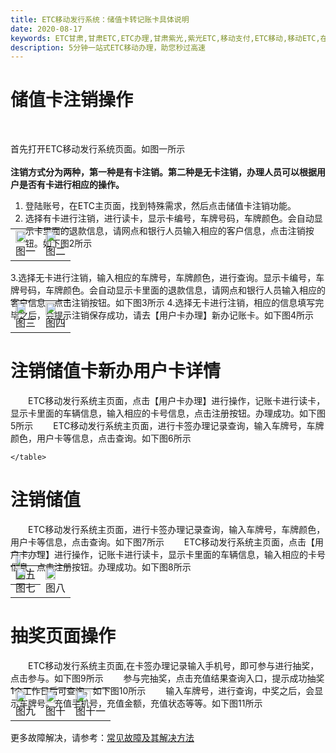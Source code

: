 ```yaml
---
title: ETC移动发行系统：储值卡转记账卡具体说明
date: 2020-08-17
keywords: ETC甘肃,甘肃ETC,ETC办理,甘肃紫光,紫光ETC,移动支付,ETC移动,移动ETC,在线充值,ETC办理,卡片办理,OBU办理,OBU激活,ETC手持终端,甘肃ETC办理,甘肃ETC发行,移动发行终端,ETC移动发行系统
description: 5分钟一站式ETC移动办理，助您秒过高速
---
```


# 储值卡注销操作
&emsp;&emsp;<div style="f ++6.ont-weight:bold;">首先打开ETC移动发行系统页面。如图一所示</div>
&emsp;&emsp;<div style="font-weight:bold;">注销方式分为两种，第一种是有卡注销。第二种是无卡注销，办理人员可以根据用户是否有卡进行相应的操作。</div>
1. 登陆账号，在ETC主页面，找到特殊需求，然后点击储值卡注销功能。
2. 选择有卡进行注销，进行读卡，显示卡编号，车牌号码，车牌颜色。会自动显示卡里面的退款信息，请网点和银行人员输入相应的客户信息，点击注销按钮。如下图2所示

<table style="margin-top: -47px;">
  <td><img src="/pub-images/zhuyemian.png"  width="70%" /><div style="text-align:center;">图一</div></td>
  <td><img src="/pub-images/youkazhuxiao.png"  width="70%" /><div style="text-align:center;">图二</div></td>
 </table> 
 
3.选择无卡进行注销，输入相应的车牌号，车牌颜色，进行查询。显示卡编号，车牌号码，车牌颜色。会自动显示卡里面的退款信息，请网点和银行人员输入相应的客户信息，点击注销按钮。如下图3所示
4.选择无卡进行注销，相应的信息填写完毕之后，会提示注销保存成功，请去【用户卡办理】新办记账卡。如下图4所示

   <table style="margin-top: -47px;">
     <td><img src="/pub-images/wukazhuxiao.png"  width="70%" /><div style="text-align:center;">图三</div></td>
     <td><img src="/pub-images/xinbanyonghuka.png"  width="70%" /><div style="text-align:center;">图四</div></td>
    </table> 
   
# 注销储值卡新办用户卡详情
&emsp;&emsp;ETC移动发行系统主页面，点击【用户卡办理】进行操作，记账卡进行读卡，显示卡里面的车辆信息，输入相应的卡号信息，点击注册按钮。办理成功。如下图5所示
&emsp;&emsp;ETC移动发行系统主页面，进行卡签办理记录查询，输入车牌号，车牌颜色，用户卡等信息，点击查询。如下图6所示
 
   <table style="margin-top: -47px;">
     <td><img src="/pub-images/yonghukabanlichenggong.png"  width="50%" /><div style="text-align:center;">图五</div></td>

    </table> 
    
# 注销储值
  &emsp;&emsp;ETC移动发行系统主页面，进行卡签办理记录查询，输入车牌号，车牌颜色，用户卡等信息，点击查询。如下图7所示
   &emsp;&emsp;ETC移动发行系统主页面，点击【用户卡办理】进行操作，记账卡进行读卡，显示卡里面的车辆信息，输入相应的卡号信息，点击注册按钮。办理成功。如下图8所示
<table style="margin-top: -47px;">
     <td><img src="/pub-images/kaqianchaxun.png"  width="70%" /><div style="text-align:center;">图七</div></td>
     <td><img src="/pub-images/yonghukabanlichenggong.png"  width="70%" /><div style="text-align:center;">图八</div></td>
    </table> 
    
# 抽奖页面操作 
  &emsp;&emsp;ETC移动发行系统主页面,在卡签办理记录输入手机号，即可参与进行抽奖，点击参与。如下图9所示
   &emsp;&emsp;参与完抽奖，点击充值结果查询入口，提示成功抽奖1个工作日后可查询。如下图10所示
   &emsp;&emsp;输入车牌号，进行查询，中奖之后，会显示车牌号。充值手机号，充值金额，充值状态等等。如下图11所示
 <table style="margin-top: -47px;">
      <td><img src="/pub-images/choujiang-1.png"  width="70%" /><div style="text-align:center;">图九</div></td>
      <td><img src="/pub-images/choujiang-2.png"  width="70%" /><div style="text-align:center;">图十</div></td>
      <td><img src="/pub-images/choujiang-3.png"  width="70%" /><div style="text-align:center;">图十一</div></td>
     </table> 
    
更多故障解决，请参考：[常见故障及其解决方法](/2020/08/17/problems/)

